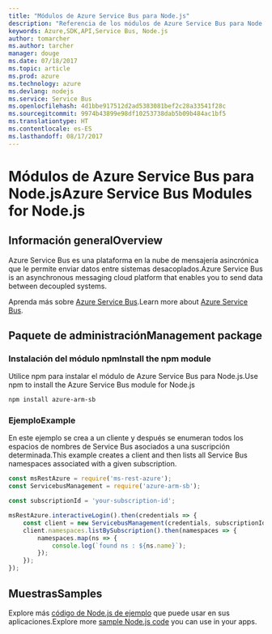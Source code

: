 ```yaml
---
title: "Módulos de Azure Service Bus para Node.js"
description: "Referencia de los módulos de Azure Service Bus para Node.js"
keywords: Azure,SDK,API,Service Bus, Node.js
author: tomarcher
ms.author: tarcher
manager: douge
ms.date: 07/18/2017
ms.topic: article
ms.prod: azure
ms.technology: azure
ms.devlang: nodejs
ms.service: Service Bus
ms.openlocfilehash: 4d1bbe917512d2ad5383081bef2c28a33541f28c
ms.sourcegitcommit: 9974b43899e98df10253738dab5b09b484ac1bf5
ms.translationtype: HT
ms.contentlocale: es-ES
ms.lasthandoff: 08/17/2017
---
```

# <a name="azure-service-bus-modules-for-nodejs"></a><span data-ttu-id="85ecb-104">Módulos de Azure Service Bus para Node.js</span><span class="sxs-lookup"><span data-stu-id="85ecb-104">Azure Service Bus Modules for Node.js</span></span>

## <a name="overview"></a><span data-ttu-id="85ecb-105">Información general</span><span class="sxs-lookup"><span data-stu-id="85ecb-105">Overview</span></span>

<span data-ttu-id="85ecb-106">Azure Service Bus es una plataforma en la nube de mensajería asincrónica que le permite enviar datos entre sistemas desacoplados.</span><span class="sxs-lookup"><span data-stu-id="85ecb-106">Azure Service Bus is an asynchronous messaging cloud platform that enables you to send data between decoupled systems.</span></span>

<span data-ttu-id="85ecb-107">Aprenda más sobre [Azure Service Bus](https://docs.microsoft.com/azure/service-bus-messaging/service-bus-messaging-overview).</span><span class="sxs-lookup"><span data-stu-id="85ecb-107">Learn more about [Azure Service Bus](https://docs.microsoft.com/azure/service-bus-messaging/service-bus-messaging-overview).</span></span>

## <a name="management-package"></a><span data-ttu-id="85ecb-108">Paquete de administración</span><span class="sxs-lookup"><span data-stu-id="85ecb-108">Management package</span></span>

### <a name="install-the-npm-module"></a><span data-ttu-id="85ecb-109">Instalación del módulo npm</span><span class="sxs-lookup"><span data-stu-id="85ecb-109">Install the npm module</span></span>

<span data-ttu-id="85ecb-110">Utilice npm para instalar el módulo de Azure Service Bus para Node.js.</span><span class="sxs-lookup"><span data-stu-id="85ecb-110">Use npm to install the Azure Service Bus module for Node.js</span></span>

```bash
npm install azure-arm-sb
```

### <a name="example"></a><span data-ttu-id="85ecb-111">Ejemplo</span><span class="sxs-lookup"><span data-stu-id="85ecb-111">Example</span></span>

<span data-ttu-id="85ecb-112">En este ejemplo se crea a un cliente y después se enumeran todos los espacios de nombres de Service Bus asociados a una suscripción determinada.</span><span class="sxs-lookup"><span data-stu-id="85ecb-112">This example creates a client and then lists all Service Bus namespaces associated with a given subscription.</span></span>

```javascript
const msRestAzure = require('ms-rest-azure');
const ServicebusManagement = require('azure-arm-sb');

const subscriptionId = 'your-subscription-id';

msRestAzure.interactiveLogin().then(credentials => {
    const client = new ServicebusManagement(credentials, subscriptionId);
    client.namespaces.listBySubscription().then(namespaces => {
        namespaces.map(ns => {
            console.log(`found ns : ${ns.name}`);
        });
    });
});
```

## <a name="samples"></a><span data-ttu-id="85ecb-113">Muestras</span><span class="sxs-lookup"><span data-stu-id="85ecb-113">Samples</span></span>

<span data-ttu-id="85ecb-114">Explore más [código de Node.js de ejemplo](https://azure.microsoft.com/resources/samples/?platform=nodejs) que puede usar en sus aplicaciones.</span><span class="sxs-lookup"><span data-stu-id="85ecb-114">Explore more [sample Node.js code](https://azure.microsoft.com/resources/samples/?platform=nodejs) you can use in your apps.</span></span>

